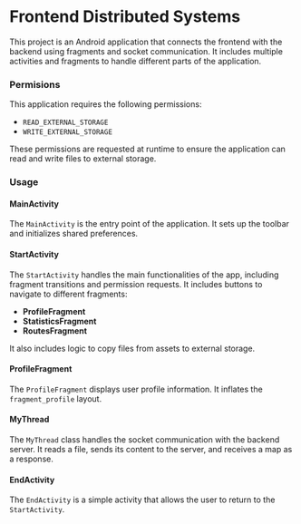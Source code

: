 # Frontend Distributed Systems
This project is an Android application that connects the frontend with the backend using fragments and socket
communication. It includes multiple activities and fragments to handle different parts of the application.
### Permisions
This application requires the following permissions:
* `READ_EXTERNAL_STORAGE`
* `WRITE_EXTERNAL_STORAGE`
  
These permissions are requested at runtime to ensure the application can read and write files to external storage.
### Usage

#### MainActivity
The `MainActivity` is the entry point of the application. It sets up the toolbar and initializes shared preferences.

#### StartActivity
The `StartActivity` handles the main functionalities of the app, including fragment transitions and permission requests. It includes buttons to navigate to different fragments:

* **ProfileFragment**
* **StatisticsFragment**
* **RoutesFragment**

It also includes logic to copy files from assets to external storage.

#### ProfileFragment
The `ProfileFragment` displays user profile information. It inflates the `fragment_profile` layout.

#### MyThread
The `MyThread` class handles the socket communication with the backend server. It reads a file, sends its content to the server, and receives a map as a response.

#### EndActivity
The `EndActivity` is a simple activity that allows the user to return to the `StartActivity`.
